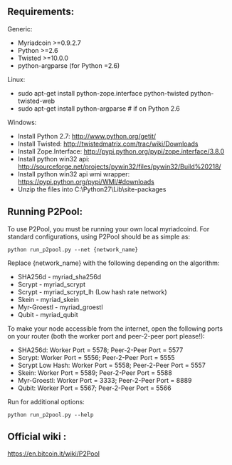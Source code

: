 Requirements:
-------------------------
Generic:
* Myriadcoin >=0.9.2.7
* Python >=2.6
* Twisted >=10.0.0
* python-argparse (for Python =2.6)

Linux:
* sudo apt-get install python-zope.interface python-twisted python-twisted-web
* sudo apt-get install python-argparse # if on Python 2.6

Windows:
* Install Python 2.7: http://www.python.org/getit/
* Install Twisted: http://twistedmatrix.com/trac/wiki/Downloads
* Install Zope.Interface: http://pypi.python.org/pypi/zope.interface/3.8.0
* Install python win32 api: http://sourceforge.net/projects/pywin32/files/pywin32/Build%20218/
* Install python win32 api wmi wrapper: https://pypi.python.org/pypi/WMI/#downloads
* Unzip the files into C:\Python27\Lib\site-packages

Running P2Pool:
-------------------------
To use P2Pool, you must be running your own local myriadcoind. For standard
configurations, using P2Pool should be as simple as:

    python run_p2pool.py --net {network_name} 

Replace {network_name} with the following depending on the algorithm:

* SHA256d - myriad_sha256d
* Scrypt - myriad_scrypt
* Scrypt - myriad_scrypt_lh (Low hash rate network)
* Skein - myriad_skein
* Myr-Groestl - myriad_groestl
* Qubit - myriad_qubit
	
To make your node accessible from the internet, open the following ports on your router (both the worker port and peer-2-peer port please!):

* SHA256d: Worker Port = 5578; Peer-2-Peer Port = 5577
* Scrypt: Worker Port = 5556; Peer-2-Peer Port = 5555
* Scrypt Low Hash: Worker Port = 5558; Peer-2-Peer Port = 5557
* Skein: Worker Port = 5589; Peer-2-Peer Port = 5588
* Myr-Groestl: Worker Port = 3333; Peer-2-Peer Port = 8889
* Qubit: Worker Port = 5567; Peer-2-Peer Port = 5566


Run for additional options:

    python run_p2pool.py --help

Official wiki :
-------------------------
https://en.bitcoin.it/wiki/P2Pool

